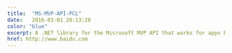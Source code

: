 ```yaml
---
title:  "MS-MVP-API-PCL"
date:   2016-03-01 20:13:28
color: "blue"
excerpt: A .NET library for the Microsoft MVP API that works for apps built for UWP, Android and iOS (Xamarin).
href: http://www.baidu.com
---
```

